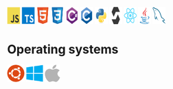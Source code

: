 
 <div align="start">
    <img 
		     width="30"
		     height="40"
		     src="https://raw.githubusercontent.com/devicons/devicon/1119b9f84c0290e0f0b38982099a2bd027a48bf1/icons/javascript/javascript-original.svg"
		   />
     <img 
		     width="30"
		     height="40"
		     src="https://raw.githubusercontent.com/devicons/devicon/master/icons/typescript/typescript-original.svg"
		   />
      <img 
		     width="30"
		     height="40"
		     src="https://raw.githubusercontent.com/devicons/devicon/master/icons/html5/html5-original.svg"
		   />
      <img 
		     width="30"
		     height="40"
		     src="https://raw.githubusercontent.com/devicons/devicon/master/icons/css3/css3-original.svg"
		   />
      <img 
		     width="30"
		     height="40"
		     src="https://raw.githubusercontent.com/devicons/devicon/master/icons/csharp/csharp-original.svg"
		   />
      <img 
		     width="30"
		     height="40"
		     src="https://raw.githubusercontent.com/devicons/devicon/master/icons/c/c-original.svg"
		   />
      <img 
		     width="30"
		     height="40"
		     src="https://raw.githubusercontent.com/devicons/devicon/master/icons/python/python-original.svg"
		   />
      <img 
		     width="30"
		     height="40"
		     src="https://raw.githubusercontent.com/devicons/devicon/master/icons/solidity/solidity-plain.svg"
		   />
     <img 
		     width="30"
		     height="40"
		     src="https://raw.githubusercontent.com/devicons/devicon/master/icons/react/react-original.svg"
		   />
      <img 
		     width="30"
		     height="40"
		     src="https://raw.githubusercontent.com/devicons/devicon/master/icons/java/java-original.svg"
		   />
      <img 
		     width="30"
		     height="40"
		     src="https://raw.githubusercontent.com/devicons/devicon/master/icons/mysql/mysql-original.svg"
		   />
     
     
 </div>
 <h1>Operating systems </h1>
 <div>
   <img width="40" height="40" src="https://raw.githubusercontent.com/21Chani/21Chani/main/ubuntu.png"/>
   <img width="40" height="40" src="https://raw.githubusercontent.com/devicons/devicon/master/icons/windows8/windows8-original.svg"/>
   <img width="35" height="40" src="https://raw.githubusercontent.com/21Chani/21Chani/main/apple.svg"/>
 </div>
